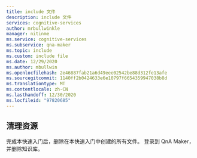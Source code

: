 ```yaml
---
title: include 文件
description: include 文件
services: cognitive-services
author: mrbullwinkle
manager: nitinme
ms.service: cognitive-services
ms.subservice: qna-maker
ms.topic: include
ms.custom: include file
ms.date: 12/29/2020
ms.author: mbullwin
ms.openlocfilehash: 2e46887fab21a6d49eee02542be88d312fe13afe
ms.sourcegitcommit: 1140ff2b0424633e6e10797f6654359947038b8d
ms.translationtype: MT
ms.contentlocale: zh-CN
ms.lasthandoff: 12/30/2020
ms.locfileid: "97820685"
---
```

## <a name="clean-up-resources"></a>清理资源

完成本快速入门后，删除在本快速入门中创建的所有文件。 登录到 QnA Maker，并删除知识库。
